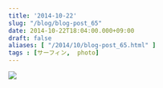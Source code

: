 ```yaml
---
title: '2014-10-22'
slug: "/blog/blog-post_65"
date: 2014-10-22T18:04:00.000+09:00
draft: false
aliases: [ "/2014/10/blog-post_65.html" ]
tags : [サーフィン,  photo]
---
```


  
![](https://68.media.tumblr.com/eb0f00695d36ecb5678087960428fc3b/tumblr_ndusmphBXu1rwrdpxo1_1280.jpg)
